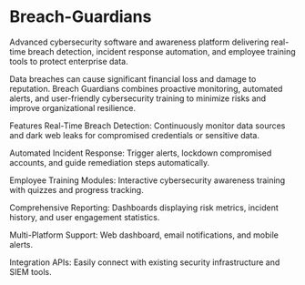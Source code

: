 # Breach-Guardians
Advanced cybersecurity software and awareness platform delivering real-time breach detection, incident response automation, and employee training tools to protect enterprise data.

Data breaches can cause significant financial loss and damage to reputation. Breach Guardians combines proactive monitoring, automated alerts, and user-friendly cybersecurity training to minimize risks and improve organizational resilience.

Features
Real-Time Breach Detection: Continuously monitor data sources and dark web leaks for compromised credentials or sensitive data.

Automated Incident Response: Trigger alerts, lockdown compromised accounts, and guide remediation steps automatically.

Employee Training Modules: Interactive cybersecurity awareness training with quizzes and progress tracking.

Comprehensive Reporting: Dashboards displaying risk metrics, incident history, and user engagement statistics.

Multi-Platform Support: Web dashboard, email notifications, and mobile alerts.

Integration APIs: Easily connect with existing security infrastructure and SIEM tools.
